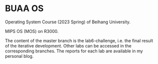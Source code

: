 # BUAA OS

Operating System Course (2023 Spring) of Beihang University. 

MIPS OS (MOS) on R3000.

The content of the master branch is the lab6-challenge, i.e. the final result of the iterative development. Other labs can be accessed in the corresponding branches. The reports for each lab are available in my personal blog.